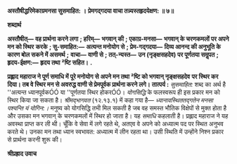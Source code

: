 **अस्तौषीद्धरिमेकाग्रमनसा सुसमाहित: ।** **प्रेमगद्गदया वाचा तन्न्यस्तहृदयेक्षण: ॥ ७॥** 

**शब्दार्थ** 

**अस्तौषीत्—** **वह प्रार्थना करने लगा** **; हरिम्—** **भगवान् की** **; एकाग्र-मनसा—** **भगवान् के चरणकमलों पर अपने मन को स्थिर** **करके** **; सु-समाहित:—** **अत्यन्त मनोयोग से** **; प्रेम-गद्गदया—** **दिव्य आनन्द की अनुभूति के कारण बोल सकने में असमर्थ** **;** **वाचा—** **वाणी से** **; तत्-न्यस्त—** **उन (नृङ्क्षसहदेव) पर पूर्णतया समॢपत** **; हृदय-ईक्षण:—** **हृदय तथा ²ष्टि सहित।** **.** 

**प्रह्लाद महाराज ने पूर्ण समाधि में पूरे मनोयोग से अपने मन तथा ²ष्टि को भगवान् नृङ्क्षसहदेव** **पर स्थिर कर दिया। तब वे स्थिर मन से अवरुद्ध वाणी से प्रेमपूर्वक प्रार्थना करने लगे।** **तात्पर्य :** *सुसमाहित:* शब्द का अर्थ है ''अत्यन्त ध्यानपूर्वकÓÓ या ''पूर्णतया स्थिर होकरÓÓ। *योगसिद्धि* के फलस्वरूप ही इस प्रकार मन को स्थिर किया जा सकता है। *श्रीमद्भागवत* (१२.१३.१) में कहा गया है— *ध्यानावस्थिततद्गतेन मनसा पश्यन्ति यं योगिन:।* मनुष्य को योगसिद्धि तभी मिल सकती है जब वह समस्त भौतिक विक्षेपों से मुक्त होता है और उसका मन भगवान् के चरणकमलों में स्थिर हो जाता है। यह *समाधि* कहलाती है। प्रह्लाद महाराज ने यह अवस्था प्राप्त कर ली थी। चूँकि वे सेवा में लगे रहते थे, अतएव वे अपने को अध्यात्म पद पर स्थित अनुभव करते थे। उनका मन तथा ध्यान स्वभावत: अध्यात्म में लीन रहता था। उसी स्थिति में उन्होंने निश्न प्रकार से प्रार्थना करनी शुरू की।  

**श्रीप्रह्राद उवाच** 